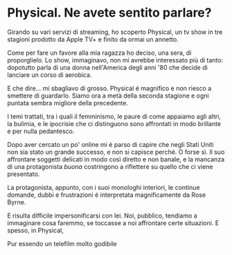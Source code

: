 # Physical. Ne avete sentito parlare?

Girando su vari servizi di streaming, ho scoperto Physical, un tv show in tre stagioni prodotto da Apple TV+ e finito da ormai un annetto.

Come per fare un favore alla mia ragazza ho deciso, una sera, di proporglielo. Lo show, immaginavo, non mi avrebbe interessato più di tanto: dopotutto parla di una donna nell'America degli anni '80 che decide di lanciare un corso di aerobica.

E che dire... mi sbagliavo di grosso. Physical é magnifico e non riesco a smettere di guardarlo. Siamo ora a metà della seconda stagione e ogni puntata sembra migliore della precedente.

I temi trattati, tra i quali il femminismo, le paure di come appaiamo agli altri, la bulimia, e le ipocrisie che ci distinguono sono affrontati in modo brillante e per nulla pedantesco.

Dopo aver cercato un po' online mi é parso di capire che negli Stati Uniti non sia stato un grande successo, e non si capisce perché. O forse sì. Il suo affrontare soggetti delicati in modo così diretto e non banale, e la mancanza di una protagonista *buona* costringono a riflettere su quello che ci viene presentato.

La protagonista, appunto,  con i suoi monologhi interiori, le continue domande, dubbi e frustrazioni é interpretata magnificamente da Rose Byrne.

E risulta difficile impersonificarsi con lei. Noi, pubblico, tendiamo a immaginare cosa faremmo, se toccasse a noi affrontare certe situazioni. E spesso, in Physical, 


Pur essendo un telefilm molto godibile